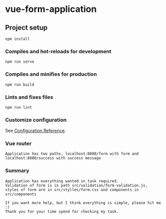 # vue-form-application

## Project setup
```
npm install
```

### Compiles and hot-reloads for development
```
npm run serve
```

### Compiles and minifies for production
```
npm run build
```

### Lints and fixes files
```
npm run lint
```

### Customize configuration
See [Configuration Reference](https://cli.vuejs.org/config/).

### Vue router

```
Application has two paths, localhost:8080/form with form and localhost:8080/success with success message
```

### Summary

```
Application has everything wanted in task required. 
Validation of form is in path src/validation/form-validation.js, 
styles of form are in src/stylles/form.css and components in src/components

If you want more help, but I think everything is simple, please hit me :) 
Thank you for your time spend for checking my task.
```